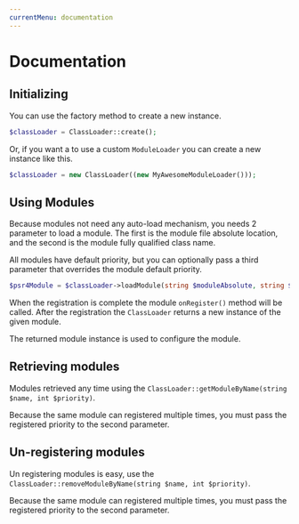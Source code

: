 ```yaml
---
currentMenu: documentation
---
```


# Documentation

## Initializing

You can use the factory method to create a new instance.

```php
$classLoader = ClassLoader::create();
```

Or, if you want a to use a custom `ModuleLoader` you can create a new instance like this.

```php
$classLoader = new ClassLoader((new MyAwesomeModuleLoader()));
```

## Using Modules

Because modules not need any auto-load mechanism, you needs 2 parameter to load a module. The first is the module
file absolute location, and the second is the module fully qualified class name.

All modules have default priority, but you can optionally pass a third parameter that overrides the
module default priority.

```php
$psr4Module = $classLoader->loadModule(string $moduleAbsolute, string $moduleFqcn, int $priorityOverride);
```

When the registration is complete the module `onRegister()` method will be called. After the registration
the `ClassLoader` returns a new instance of the given module.

The returned module instance is used to configure the module.

## Retrieving modules

Modules retrieved any time using the `ClassLoader::getModuleByName(string $name, int $priority)`.

Because the same module can registered multiple times, you must pass the registered priority to the second parameter.

## Un-registering modules

Un registering modules is easy, use the `ClassLoader::removeModuleByName(string $name, int $priority)`.

Because the same module can registered multiple times, you must pass the registered priority to the second parameter.

